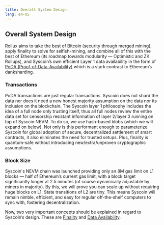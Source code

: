 ```yaml
---
title: Overall System Design 
lang: en-US
---
```



## Overall System Design

Rollux aims to take the best of Bitcoin (security through merged mining), apply finality to solve for selfish-mining, and combine all of this with the best of Ethereum (its roadmap towards modularity — Optimistic and ZK Rollups), and Syscoin’s own efficient Layer 1 data availability in the form of [PoDA (Proof-of-Data-Availability)](PoDA.md) which is a stark contrast to Ethereum’s danksharding.

### Transactions

PoDA transactions are just regular transactions. Syscoin does not shard the data nor does it need a new honest majority assumption on the data nor its inclusion on the blockchain. The Syscoin layer 1 philosophy includes the idea of a full node only trusting itself, thus all full nodes review the entire data set for censorship resistant information of layer 2/layer 3 running on top of Syscoin NEVM. To do so, we use hash-based blobs (which we will expand on below). Not only is this performant enough to parameterize Syscoin for global adoption of secure, decentralized settlement of smart contracts, it also eliminates the need for trusted setups. Plus, finality is quantum-safe without introducing new/extra/unproven cryptographic assumptions.

### Block Size

Syscoin's NEVM chain was launched providing only an 8M gas limit on L1 blocks — half of Ethereum’s current gas limit, with a block target significantly longer at 2.5 minutes (of course dynamically adjustable by miners in majority). By this, we will prove you can scale up without requiring huge blocks on L1. State transitions of L2 are tiny. This means Syscoin will remain nimble, efficient, and easy for regular off-the-shelf computers to sync with, fostering decentralization.

Now, two very important concepts should be explained in regard to Syscoin’s design. These are [Finality](Finality.md) and [Data Availability](PoDA.md).

